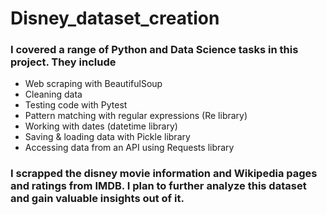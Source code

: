 # Disney_dataset_creation
### I covered a range of Python and Data Science tasks in this project. They include
- Web scraping with BeautifulSoup
- Cleaning data
- Testing code with Pytest
- Pattern matching with regular expressions (Re library)
- Working with dates (datetime library)
- Saving & loading data with Pickle library
- Accessing data from an API using Requests library

### I scrapped the disney movie information and Wikipedia pages and ratings from IMDB. I plan to further analyze this dataset and gain valuable insights out of it. 
